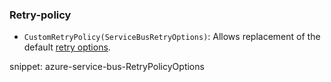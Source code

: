 ### Retry-policy

* `CustomRetryPolicy(ServiceBusRetryOptions)`: Allows replacement of the default [retry options](https://learn.microsoft.com/en-us/dotnet/api/azure.messaging.servicebus.servicebusretryoptions?view=azure-dotnet).

snippet: azure-service-bus-RetryPolicyOptions